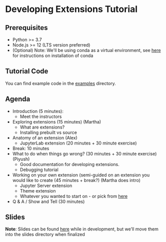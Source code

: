 # Developing Extensions Tutorial

## Prerequisites
* Python >= 3.7
* Node.js >= 12 (LTS version preferred)
* (Optional) Note: We'll be using conda as a virtual environment, see [here](https://docs.conda.io/projects/conda/en/latest/user-guide/install/index.html) for instructions on installation of conda

## Tutorial Code
You can find example code in the [examples](https://github.com/marthacryan/developing-extensions-tutorial/tree/main/examples) directory.

## Agenda
* Introduction (5 minutes):
  * Meet the instructors
* Exploring extensions (15 minutes) (Martha)
  * What are extensions?
  * Installing prebuilt vs source
* Anatomy of an extension (Alex)
  * JupyterLab extension (20 minutes + 30 minute exercise)
* Break: 10 minutes
* What to do when things go wrong? (30 minutes + 30 minute exercise) (Piyush)
  * Good documentation for developing extensions.
  * Debugging tutorial
* Working on your own extension (semi-guided on an extension you would like to create (45 minutes + break?) (Martha does intro)
  * Jupyter Server extension
  * Theme extension
  * Whatever you wanted to start on - or pick from [here](https://github.com/jupyterlab/jupyterlab/labels/tag%3AExtension%20Idea)
* Q & A / Show and Tell (30 minutes)

## Slides 
**Note**: Slides can be found [here](https://docs.google.com/presentation/d/1Sg2gdaniTo6IPwxgW9C2RyuJHTCJGm30PkyaKIpB0g4/edit?usp=sharing) while in development, but we'll move them into the slides directory when finalized
